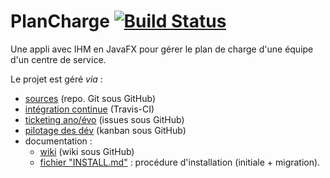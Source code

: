 # PlanCharge [![Build Status](https://travis-ci.org/bugmaker31/planCharge.svg?branch=master)](https://travis-ci.org/bugmaker31/planCharge)

Une appli avec IHM en JavaFX pour gérer le plan de charge d'une équipe d'un centre de service.

Le projet est géré _via_ :
- [sources](https://github.com/bugmaker31/planCharge) (repo. Git sous GitHub)
- [intégration continue](https://travis-ci.org/bugmaker31/planCharge) (Travis-CI)
- [ticketing ano/évo](https://github.com/bugmaker31/planCharge/issues) (issues sous GitHub)
- [pilotage des dév](https://github.com/bugmaker31/planCharge/projects) (kanban sous GitHub)
- documentation :
    - [wiki](https://github.com/bugmaker31/planCharge/wiki) (wiki sous GitHub)
    - [fichier "INSTALL.md"](https://github.com/bugmaker31/planCharge/blob/master/INSTALL.md) : procédure d'installation (initiale + migration).

